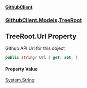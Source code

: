 #### [GithubClient](index 'index')
### [GithubClient.Models](GithubClient.Models 'GithubClient.Models').[TreeRoot](GithubClient.Models.TreeRoot 'GithubClient.Models.TreeRoot')

## TreeRoot.Url Property

Github API Url for this object

```csharp
public string? Url { get; set; }
```

#### Property Value
[System.String](https://docs.microsoft.com/en-us/dotnet/api/System.String 'System.String')
